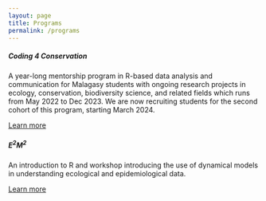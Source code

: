 ```yaml
---
layout: page
title: Programs
permalink: /programs
---
```

<div class="row">
  <div class="col-sm-6">
    <div class="card">
      <div class="card-body">
        <h5 class="card-title">Coding 4 Conservation</h5>
        <p class="card-text">A year-long mentorship program in R-based data analysis and communication for Malagasy students with ongoing research projects in ecology, conservation, biodiversity science, and related fields which runs from May 2022 to Dec 2023. We are now recruiting students for the second cohort of this program, starting March 2024.</p>
        <!-- <p><em>Currently in progress!</em></p> -->
        <a href="https://coding4conservation.org/" class="btn btn-primary">Learn more</a>
      </div>
    </div>
  </div>
  <div class="col-sm-6">
    <div class="card">
      <div class="card-body">
        <h5 class="card-title">E<sup>2</sup>M<sup>2</sup></h5>
        <p class="card-text">An introduction to R and workshop introducing the use of dynamical models in understanding ecological and epidemiological data.</p>
        <!-- <p><em>Accepting applications for December workshop through Sept 16, 2022!</em></p> -->
        <a href="https://e2m2.org/" class="btn btn-primary">Learn more</a>
      </div>
    </div>
  </div>
</div>